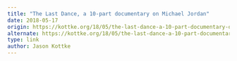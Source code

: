 ```yaml
---
title: "The Last Dance, a 10-part documentary on Michael Jordan"
date: 2018-05-17
origin: https://kottke.org/18/05/the-last-dance-a-10-part-documentary-on-michael-jordan
alternate: https://kottke.org/18/05/the-last-dance-a-10-part-documentary-on-michael-jordan
type: link
author: Jason Kottke
---
```



